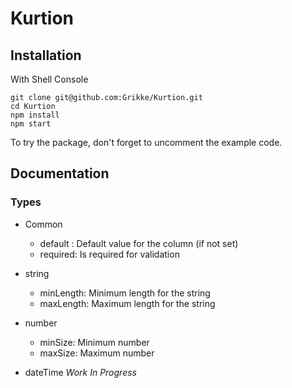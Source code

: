 # Kurtion

## Installation
With Shell Console
```shell
git clone git@github.com:Grikke/Kurtion.git
cd Kurtion
npm install
npm start
```

To try the package, don't forget to uncomment the example code.

## Documentation

### Types

- Common
  * default : Default value for the column (if not set)
  * required: Is required for validation

- string
  * minLength: Minimum length for the string
  * maxLength: Maximum length for the string

- number
  * minSize: Minimum number
  * maxSize: Maximum number

- dateTime
  *Work In Progress*